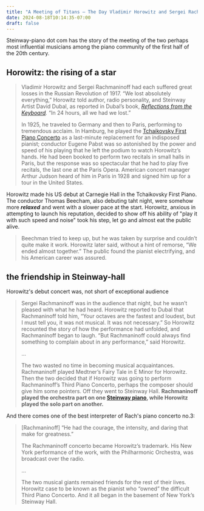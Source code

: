 ```yaml
---
title: "A Meeting of Titans – The Day Vladimir Horowitz and Sergei Rachmaninoff Arrived Together at Steinway Hall"
date: 2024-08-18T10:14:35-07:00
draft: false
---
```


Steinway-piano dot com has the story of the meeting of the two perhaps most influential musicians among the piano community of the first half of the 20th century.

## Horowitz: the rising of a star

> Vladimir Horowitz and Sergei Rachmaninoff had each suffered great losses in the Russian Revolution of 1917. “We lost absolutely everything,” Horowitz told author, radio personality, and Steinway Artist David Dubal, as reported in Dubal’s book, *[Reflections from the Keyboard](http://books.google.com/books/about/Reflections_from_the_keyboard.html?id=VfgXAQAAIAAJ).* “In 24 hours, all we had we lost.” 
>
> In 1925, he traveled to Germany and then to Paris, performing to tremendous acclaim. In Hamburg, he played the [Tchaikovsky First Piano Concerto](http://en.wikipedia.org/wiki/Piano_Concerto_No._1_(Tchaikovsky)) as a last-minute replacement for an indisposed pianist; conductor Eugene Pabst was so astonished by the power and speed of his playing that he left the podium to watch Horowitz’s hands. He had been booked to perform two recitals in small halls in Paris, but the response was so spectacular that he had to play five recitals, the last one at the Paris Opera. American concert manager Arthur Judson heard of him in Paris in 1928 and signed him up for a tour in the United States.

Horowitz made his US debut at Carnegie Hall in the Tchaikovsky First Piano. The conductor Thomas Beecham, also debuting taht night, were somehow more ***relaxed*** and went with a slower pace at the start. Horowitz, anxious in attempting to launch his reputation, decided to show off his ability of "play it with such speed and noise" took his step, let go and almost eat the public alive.

> Beechman tried to keep up, but he was taken by surprise and couldn’t quite make it work. Horowitz later said, without a hint of remorse, “We ended almost together.” The public found the pianist electrifying, and his American career was assured.

## the friendship in Steinway-hall

Horowitz's debut concert was, not short of exceptional audience

> Sergei Rachmaninoff was in the audience that night, but he wasn’t pleased with what he had heard. Horowitz reported to Dubal that Rachmaninoff told him, “Your octaves are the fastest and loudest, but I must tell you, it was not musical. It was not necessary.” So Horowitz recounted the story of how the performance had unfolded, and Rachmaninoff began to laugh. “But Rachmaninoff could always find something to complain about in any performance,” said Horowitz.
>
> ...
>
> The two wasted no time in becoming musical acquaintances. Rachmaninoff played Medtner’s Fairy Tale in E Minor for Horowitz. Then the two decided that if Horowitz was going to perform Rachmaninoff’s Third Piano Concerto, perhaps the composer should give him some pointers. Off they went to Steinway Hall. **Rachmaninoff played the orchestra part on one [Steinway piano](http://www.steinwaygrand.com/), while Horowitz played the solo part on another.**

And there comes one of the best interpreter of Rach's piano concerto no.3:

> [Rachmaninoff] “He had the courage, the intensity, and daring that make for greatness.”
>
> The Rachmaninoff concerto became Horowitz’s trademark. His New York performance of the work, with the Philharmonic Orchestra, was broadcast over the radio.
>
> ...
>
> The two musical giants remained friends for the rest of their lives. Horowitz case to be known as the pianist who “owned” the difficult Third Piano Concerto. And it all began in the basement of New York’s Steinway Hall.

